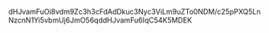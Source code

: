 dHJvamFuOi8vdm9Zc3h3cFdAdDkuc3Nyc3ViLm9uZTo0NDM/c25pPXQ5LnNzcnN1Yi5vbmUj6JmO56qddHJvamFu6IqC54K5MDEK